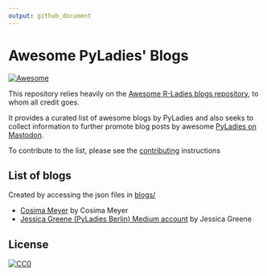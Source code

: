 ```yaml
---
output: github_document
---
```


<!-- README.md is generated from README.Rmd. Please edit that file -->



# Awesome PyLadies' Blogs  
<!-- badges: start -->
[![Awesome](https://awesome.re/badge.svg)](https://awesome.re)
<!-- badges: end -->

This repository relies heavily on the [Awesome R-Ladies blogs repository](https://github.com/rladies/awesome-rladies-blogs), to whom all credit goes. 

It provides a curated list of awesome blogs by PyLadies and also seeks to collect information to further promote blog posts by awesome [PyLadies on Mastodon](https://botsin.space/@pyladies_bot).

To contribute to the list, please see the [contributing](CONTRIBUTING.md) instructions


## List of blogs

Created by accessing the json files in [blogs/](blogs/)

 - [Cosima Meyer](https://cosimameyer.com/) by Cosima Meyer
 - [Jessica Greene (PyLadies Berlin) Medium account](https://medium.com/@jessica0greene) by Jessica Greene


## License

[![CC0](https://upload.wikimedia.org/wikipedia/commons/6/69/CC0_button.svg)](https://creativecommons.org/publicdomain/zero/1.0/)

